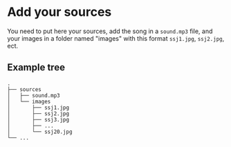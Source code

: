 
# Add your sources

You need to put here your sources, add the song in a `sound.mp3` file, and your images in a folder named "images" with this format `ssj1.jpg`, `ssj2.jpg`, ect.

## Example tree

```
.
├── sources
│   ├── sound.mp3
│   └── images
│       ├── ssj1.jpg
│       ├── ssj2.jpg
│       ├── ssj3.jpg
│       ├── ...
│       └── ssj20.jpg
└── ...
```